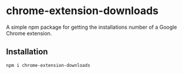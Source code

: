 # chrome-extension-downloads

A simple npm package for getting the installations number of a Google Chrome extension.

## Installation

```bash
npm i chrome-extension-downloads
```

